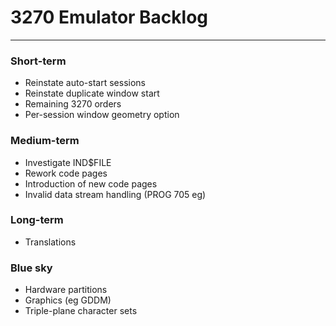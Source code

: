 # 3270 Emulator Backlog

--- 

### Short-term ###

- Reinstate auto-start sessions
- Reinstate duplicate window start
- Remaining 3270 orders
- Per-session window geometry option

### Medium-term ###

- Investigate IND$FILE
- Rework code pages
- Introduction of new code pages
- Invalid data stream handling (PROG 705 eg)

### Long-term ###
 
- Translations

### Blue sky ###

- Hardware partitions
- Graphics (eg GDDM)
- Triple-plane character sets
